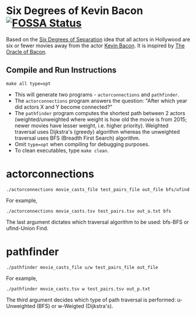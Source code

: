 # Six Degrees of Kevin Bacon [![FOSSA Status](https://app.fossa.io/api/projects/git%2Bgithub.com%2FRajdeepKonwar%2FSixDegreesOfKevinBacon.svg?type=shield)](https://app.fossa.io/projects/git%2Bgithub.com%2FRajdeepKonwar%2FSixDegreesOfKevinBacon?ref=badge_shield)
Based on the [Six Degrees of Separation](https://en.wikipedia.org/wiki/Six_degrees_of_separation) idea that all actors in Hollywood are six or fewer movies away from the actor [Kevin Bacon](https://www.imdb.com/name/nm0000102/). It is inspired by [The Oracle of Bacon](https://oracleofbacon.org/).

## Compile and Run Instructions
```
make all type=opt
```
* This will generate two programs - `actorconnections` and `pathfinder`.
* The `actorconnections` program answers the question: "After which year did actors X and Y become connected?"
* The `pathfinder` program computes the shortest path between 2 actors (weighted/unweighted where weight is how old the movie is from 2015; newer movies have lesser weight, i.e. higher priority). Weighted traversal uses Dijkstra's (greedy) algorithm whereas the unweighted traversal uses BFS (Breadth First Search) algorithm.
* Omit `type=opt` when compiling for debugging purposes.
* To clean executables, type `make clean`.

# actorconnections
```
./actorconnections movie_casts_file test_pairs_file out_file bfs/ufind
```
For example,
```
./actorconnections movie_casts.tsv test_pairs.tsv out_a.txt bfs
```
The last argument dictates which traversal algorithm to be used: bfs-BFS or ufind-Union Find.

# pathfinder
```
./pathfinder movie_casts_file u/w test_pairs_file out_file
```
For example,
```
./pathfinder movie_casts.tsv w test_pairs.tsv out_p.txt
```
The third argument decides which type of path traversal is performed: u-Unweighted (BFS) or w-Weigted (Dijkstra's).